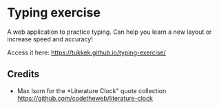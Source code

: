 # Typing exercise

A web application to practice typing. Can help you learn a new layout or increase speed and accuracy!

Access it here: https://tukkek.github.io/typing-exercise/

## Credits

* Max Isom for the *Literature Clock" quote collection https://github.com/codetheweb/literature-clock
